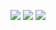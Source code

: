 ![](https://i.imgur.com/14xuW8g.png)
![](https://i.imgur.com/xEfgVOd.png)
![](https://i.imgur.com/U7rAv31.png)
